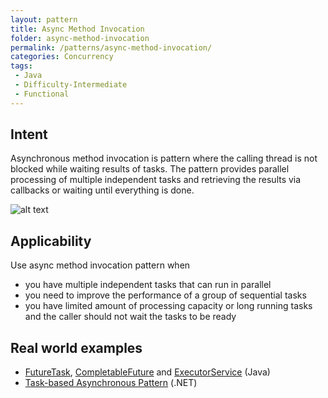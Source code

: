 ```yaml
---
layout: pattern
title: Async Method Invocation
folder: async-method-invocation
permalink: /patterns/async-method-invocation/
categories: Concurrency
tags:
 - Java
 - Difficulty-Intermediate
 - Functional
---
```


## Intent
Asynchronous method invocation is pattern where the calling thread
is not blocked while waiting results of tasks. The pattern provides parallel
processing of multiple independent tasks and retrieving the results via
callbacks or waiting until everything is done. 

![alt text](./etc/async-method-invocation.png "Async Method Invocation")

## Applicability
Use async method invocation pattern when

* you have multiple independent tasks that can run in parallel
* you need to improve the performance of a group of sequential tasks
* you have limited amount of processing capacity or long running tasks and the
  caller should not wait the tasks to be ready

## Real world examples

* [FutureTask](http://docs.oracle.com/javase/8/docs/api/java/util/concurrent/FutureTask.html), [CompletableFuture](https://docs.oracle.com/javase/8/docs/api/java/util/concurrent/CompletableFuture.html) and [ExecutorService](http://docs.oracle.com/javase/8/docs/api/java/util/concurrent/ExecutorService.html) (Java)
* [Task-based Asynchronous Pattern](https://msdn.microsoft.com/en-us/library/hh873175.aspx) (.NET)

